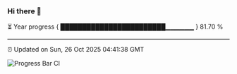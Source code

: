 ### Hi there 👋

⏳ Year progress { ████████████████████████▁▁▁▁▁▁ } 81.70 %

---

⏰ Updated on Sun, 26 Oct 2025 04:41:38 GMT

![Progress Bar CI](https://github.com/IshwaranRudhara/GIT-ACTION/workflows/Progress%20Bar%20CI/badge.svg)
